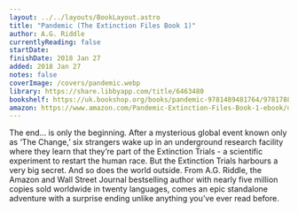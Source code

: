 ```yaml
---
layout: ../../layouts/BookLayout.astro
title: "Pandemic (The Extinction Files Book 1)"
author: A.G. Riddle
currentlyReading: false
startDate: 
finishDate: 2018 Jan 27
added: 2018 Jan 27
notes: false
coverImage: /covers/pandemic.webp
library: https://share.libbyapp.com/title/6463480
bookshelf: https://uk.bookshop.org/books/pandemic-9781489481764/9781788541282
amazon: https://www.amazon.com/Pandemic-Extinction-Files-Book-1-ebook/dp/B06Y382BHS
---
```


The end… is only the beginning. After a mysterious global event known only as ‘The Change,’ six strangers wake up in an underground research facility where they learn that they’re part of the Extinction Trials - a scientific experiment to restart the human race. But the Extinction Trials harbours a very big secret. And so does the world outside. From A.G. Riddle, the Amazon and Wall Street Journal bestselling author with nearly five million copies sold worldwide in twenty languages, comes an epic standalone adventure with a surprise ending unlike anything you’ve ever read before.

<!-- ### Notes & Highlights -->
